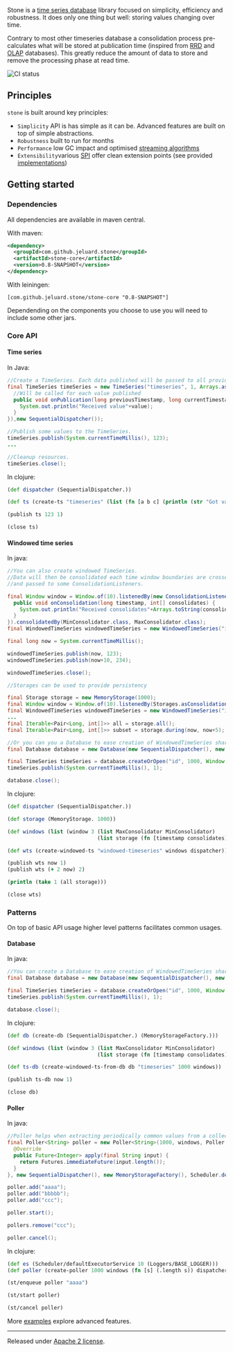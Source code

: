 Stone is a [time series database](http://en.wikipedia.org/wiki/Time_series_database) library focused on simplicity, efficiency and robustness. It does only one thing but well: storing values changing over time.

Contrary to most other timeseries database a consolidation process pre-calculates what will be stored at publication time (inspired from [RRD](http://oss.oetiker.ch/rrdtool/) and [OLAP](http://en.wikipedia.org/wiki/Online_Analytical_Processing) databases).
This greatly reduce the amount of data to store and remove the processing phase at read time.

![CI status](https://travis-ci.org/jeluard/stone.png?branch=master)

## Principles

```stone``` is built around key principles:

* ```Simplicity``` API is has simple as it can be. Advanced features are built on top of simple abstractions.
* ```Robustness``` built to run for months 
* ```Performance``` low GC impact and optimised [streaming algorithms](http://en.wikipedia.org/wiki/Streaming_algorithm)
* ```Extensibility```various [SPI](http://en.wikipedia.org/wiki/Service_provider_interface) offer clean extension points (see provided [implementations](implementations))

## Getting started

### Dependencies

All dependencies are available in maven central.

With maven:

```xml
<dependency>
  <groupId>com.github.jeluard.stone</groupId>
  <artifactId>stone-core</artifactId>
  <version>0.8-SNAPSHOT</version>
</dependency>
```

With leiningen:

```[com.github.jeluard.stone/stone-core "0.8-SNAPSHOT"]```

Dependending on the components you choose to use you will need to include some other jars.

### Core API

#### Time series

In Java:

```java
//Create a TimeSeries. Each data published will be passed to all provided Listener.
final TimeSeries timeSeries = new TimeSeries("timeseries", 1, Arrays.asList(new Listener() {
  //Will be called for each value published
  public void onPublication(long previousTimestamp, long currentTimestamp, int value) {
    System.out.println("Received value"+value);
  }
}),new SequentialDispatcher());

//Publish some values to the TimeSeries.
timeSeries.publish(System.currentTimeMillis(), 123);
...

//Cleanup resources.
timeSeries.close();
```

In clojure:

```clojure
(def dispatcher (SequentialDispatcher.))

(def ts (create-ts "timeseries" (list (fn [a b c] (println (str "Got value " c)))) dispatcher))

(publish ts 123 1)

(close ts)
```

#### Windowed time series

In java:

```java
//You can also create windowed TimeSeries.
//Data will then be consolidated each time window boundaries are crossed using Consolidators
//and passed to some ConsolidationListeners.

final Window window = Window.of(10).listenedBy(new ConsolidationListener(){
  public void onConsolidation(long timestamp, int[] consolidates) {
    System.out.println("Received consolidates"+Arrays.toString(consolidates));
  }
}).consolidatedBy(MinConsolidator.class, MaxConsolidator.class);
final WindowedTimeSeries windowedTimeSeries = new WindowedTimeSeries("id", 1, Arrays.asList(window), new SequentialDispatcher());

final long now = System.currentTimeMillis();

windowedTimeSeries.publish(now, 123);
windowedTimeSeries.publish(now+10, 234);

windowedTimeSeries.close();

//Storages can be used to provide persistency

final Storage storage = new MemoryStorage(1000);
final Window window = Window.of(10).listenedBy(Storages.asConsolidationListener(storage, Logger.getAnonymousLogger())).consolidatedBy(MaxConsolidator.class);
final WindowedTimeSeries windowedTimeSeries = new WindowedTimeSeries("id", 1, Arrays.asList(window), new SequentialDispatcher());
...
final Iterable<Pair<Long, int[]>> all = storage.all();
final Iterable<Pair<Long, int[]>> subset = storage.during(now, now+5);

//Or you can you a Database to ease creation of WindowedTimeSeries sharing a StorageFactory and a Dispatcher
final Database database = new Database(new SequentialDispatcher(), new MemoryStorageFactory());

final TimeSeries timeSeries = database.createOrOpen("id", 1000, Window.of(10).consolidatedBy(MaxConsolidator.class));
timeSeries.publish(System.currentTimeMillis(), 1);

database.close();
```

In clojure:

```clojure
(def dispatcher (SequentialDispatcher.))

(def storage (MemoryStorage. 1000))

(def windows (list (window 3 (list MaxConsolidator MinConsolidator)
                             (list storage (fn [timestamp consolidates] (println (str "Got consolidates " consolidates)))))))

(def wts (create-windowed-ts "windowed-timeseries" windows dispatcher))

(publish wts now 1)
(publish wts (+ 2 now) 2)

(println (take 1 (all storage)))

(close wts)
```

### Patterns

On top of basic API usage higher level patterns facilitates common usages.

#### Database

In java:

```java
//You can create a Database to ease creation of WindowedTimeSeries sharing a StorageFactory and a Dispatcher
final Database database = new Database(new SequentialDispatcher(), new MemoryStorageFactory());

final TimeSeries timeSeries = database.createOrOpen("id", 1000, Window.of(10).consolidatedBy(MaxConsolidator.class));
timeSeries.publish(System.currentTimeMillis(), 1);

database.close();
```

In clojure:

```clojure
(def db (create-db (SequentialDispatcher.) (MemoryStorageFactory.)))

(def windows (list (window 3 (list MaxConsolidator MinConsolidator)
                             (list storage (fn [timestamp consolidates] (println (str "Got consolidates " consolidates)))))))

(def ts-db (create-windowed-ts-from-db db "timeseries" 1000 windows))

(publish ts-db now 1)

(close db)
```

#### Poller

In java:

```java
//Poller helps when extracting periodically common values from a collection of resources
final Poller<String> poller = new Poller<String>(1000, windows, Poller.<String>defaultIdExtractor(), new Function<String, Future<Integer>>() {
  @Override
  public Future<Integer> apply(final String input) {
    return Futures.immediateFuture(input.length());
  }
}, new SequentialDispatcher(), new MemoryStorageFactory(), Scheduler.defaultExecutorService(10, Loggers.BASE_LOGGER));

poller.add("aaaa");
poller.add("bbbbb");
poller.add("ccc");

poller.start();

pollers.remove("ccc");

poller.cancel();
```

In clojure:

```clojure
(def es (Scheduler/defaultExecutorService 10 (Loggers/BASE_LOGGER)))
(def poller (create-poller 1000 windows (fn [s] (.length s)) dispatcher sf es))

(st/enqueue poller "aaaa")

(st/start poller)

(st/cancel poller)
```

More [examples](examples/src/test) explore advanced features.

---

Released under [Apache 2 license](http://www.apache.org/licenses/LICENSE-2.0.html).